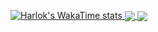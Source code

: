 [![Harlok's WakaTime stats](https://github-readme-stats.vercel.app/api/wakatime?username=kajov)](https://github.com/anuraghazra/github-readme-stats)<a href="https://github-readme-stats.vercel.app/api?username=kajov&show_icons=true&theme=codeSTACKr&count_private=true&include_all_commits=true">
  <img align="center" src="https://github-readme-stats.vercel.app/api?username=kajov&show_icons=true&theme=codeSTACKr&count_private=true&include_all_commits=true" />
</a>
<a href="https://github.com/anuraghazra/github-readme-stats">
  <img align="center" src="https://github-readme-stats.vercel.app/api/top-langs/?username=anuraghazra&layout=compact " />
</a>

